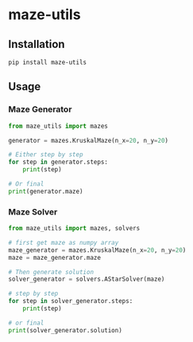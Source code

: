 # maze-utils

## Installation

```shell
pip install maze-utils
```

## Usage

### Maze Generator
```python
from maze_utils import mazes

generator = mazes.KruskalMaze(n_x=20, n_y=20)

# Either step by step
for step in generator.steps:
    print(step)

# Or final
print(generator.maze)

```


### Maze Solver
```python
from maze_utils import mazes, solvers

# first get maze as numpy array
maze_generator = mazes.KruskalMaze(n_x=20, n_y=20)
maze = maze_generator.maze

# Then generate solution
solver_generator = solvers.AStarSolver(maze)

# step by step
for step in solver_generator.steps:
    print(step)

# or final
print(solver_generator.solution)

```
